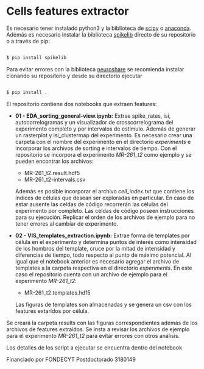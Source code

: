 # Cells features extractor

Es necesario tener instalado python3 y la biblioteca de [scipy] o [anaconda]. Además es necesario instalar la biblioteca [spikelib] directo de su repositorio o a través de pip:

```sh

$ pip install spikelib

```
Para evitar errores con la biblioteca [neuroshare] se recomienda instalar clonando su repositorio y desde su directorio ejecutar
```sh

$ pip install .

```
El repositorio contiene dos notebooks que extraen features:
- **01 - EDA_sorting_general-view.ipynb:** Extrae spike_rates, isi, autocorrelogramas y un visualizador de crosscorrelograma del experimento completo y por intervalos de estímulo. Además de generar un rasterplot y isi_clustermap del experimento.
Es necesario crear una carpeta con el nombre del experimento en el directorio *experiments* e incorporar los archivos de sorting e intervalos de tiempo. Con el repositorio se incorpora el experimento *MR-261_t2* como ejemplo y se pueden encontrar los archivos:
	- MR-261_t2.result.hdf5
	- MR-261_t2-intervals.csv

	Además es posible incorporar el archivo *cell_index.txt* que contiene los índices de células que desean ser exploradas en particular. En caso de estar ausente las celdas de código recorrerán las células del experimento por completo.
	Las celdas de código poseen instrucciones para su ejecución. Replicar el orden de los archivos de ejemplo para no tener errores al cambiar de experimento.
	
- **02 - VIS_templates_extraction.ipynb:** Extrae forma de templates por célula en el experimento y determina puntos de interés como intensidad de los hombros del template, cruce por la mitad de intensidad y diferencias de tiempo, todo respecto al punto de máximo potencial. 
Al igual que el notebook anterior es necesario agregar el archivo de templates a la carpeta respectiva en el directorio *experiments*. En este caso el repositorio cuenta con un archivo de ejemplo para el experimento *MR-261_t2*:

	- MR-261_t2.templates.hdf5

	Las figuras de templates son almacenadas y se genera un csv con los features extarídos por célula.

Se creará la carpeta results con las figuras correspondientes además de los archivos de features extraídos. Se insta a revisar los archivos de ejemplo para el experimento *MR-261_t2* para evitar errores con otros análisis.

Los detalles de los script a ejecutar se encuentra dentro del notebook

Financiado por FONDECYT Postdoctorado 3180149  

[scipy]: <https://www.scipy.org/>

[anaconda]: <https://www.anaconda.com/>

[spikelib]: <https://github.com/creyesp/spikelib/>

[neuroshare]: <https://github.com/G-Node/python-neuroshare>
